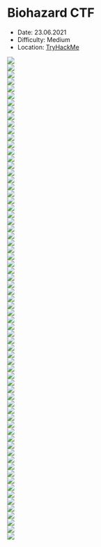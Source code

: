 <h1>Biohazard CTF</h1>
<ul>
  <li>Date: 23.06.2021</li>
  <li>Difficulty: Medium</li>
  <li>Location: <a href="https://tryhackme.com/room/biohazard">TryHackMe</a>
</ul>
<img src="https://github.com/Brodek-sec/CTF-Write-up/blob/main/Biohazard%20CTF/photos/0.png"></img><br>
<img src="https://github.com/Brodek-sec/CTF-Write-up/blob/main/Biohazard%20CTF/photos/1.png"></img><br>
<img src="https://github.com/Brodek-sec/CTF-Write-up/blob/main/Biohazard%20CTF/photos/2.png"></img><br>
<img src="https://github.com/Brodek-sec/CTF-Write-up/blob/main/Biohazard%20CTF/photos/3.png"></img><br>
<img src="https://github.com/Brodek-sec/CTF-Write-up/blob/main/Biohazard%20CTF/photos/4.png"></img><br>
<img src="https://github.com/Brodek-sec/CTF-Write-up/blob/main/Biohazard%20CTF/photos/5.png"></img><br>
<img src="https://github.com/Brodek-sec/CTF-Write-up/blob/main/Biohazard%20CTF/photos/6.png"></img><br>
<img src="https://github.com/Brodek-sec/CTF-Write-up/blob/main/Biohazard%20CTF/photos/7.png"></img><br>
<img src="https://github.com/Brodek-sec/CTF-Write-up/blob/main/Biohazard%20CTF/photos/8.png"></img><br>
<img src="https://github.com/Brodek-sec/CTF-Write-up/blob/main/Biohazard%20CTF/photos/9.png"></img><br>
<img src="https://github.com/Brodek-sec/CTF-Write-up/blob/main/Biohazard%20CTF/photos/10.png"></img><br>
<img src="https://github.com/Brodek-sec/CTF-Write-up/blob/main/Biohazard%20CTF/photos/11.png"></img><br>
<img src="https://github.com/Brodek-sec/CTF-Write-up/blob/main/Biohazard%20CTF/photos/12.png"></img><br>
<img src="https://github.com/Brodek-sec/CTF-Write-up/blob/main/Biohazard%20CTF/photos/13.png"></img><br>
<img src="https://github.com/Brodek-sec/CTF-Write-up/blob/main/Biohazard%20CTF/photos/14.png"></img><br>
<img src="https://github.com/Brodek-sec/CTF-Write-up/blob/main/Biohazard%20CTF/photos/15.png"></img><br>
<img src="https://github.com/Brodek-sec/CTF-Write-up/blob/main/Biohazard%20CTF/photos/16.png"></img><br>
<img src="https://github.com/Brodek-sec/CTF-Write-up/blob/main/Biohazard%20CTF/photos/17.png"></img><br>
<img src="https://github.com/Brodek-sec/CTF-Write-up/blob/main/Biohazard%20CTF/photos/18.png"></img><br>
<img src="https://github.com/Brodek-sec/CTF-Write-up/blob/main/Biohazard%20CTF/photos/18.1.png"></img><br>
<img src="https://github.com/Brodek-sec/CTF-Write-up/blob/main/Biohazard%20CTF/photos/19.png"></img><br>
<img src="https://github.com/Brodek-sec/CTF-Write-up/blob/main/Biohazard%20CTF/photos/20.png"></img><br>
<img src="https://github.com/Brodek-sec/CTF-Write-up/blob/main/Biohazard%20CTF/photos/21.png"></img><br>
<img src="https://github.com/Brodek-sec/CTF-Write-up/blob/main/Biohazard%20CTF/photos/22.png"></img><br>
<img src="https://github.com/Brodek-sec/CTF-Write-up/blob/main/Biohazard%20CTF/photos/23.png"></img><br>
<img src="https://github.com/Brodek-sec/CTF-Write-up/blob/main/Biohazard%20CTF/photos/24.png"></img><br>
<img src="https://github.com/Brodek-sec/CTF-Write-up/blob/main/Biohazard%20CTF/photos/25.png"></img><br>
<img src="https://github.com/Brodek-sec/CTF-Write-up/blob/main/Biohazard%20CTF/photos/26.png"></img><br>
<img src="https://github.com/Brodek-sec/CTF-Write-up/blob/main/Biohazard%20CTF/photos/27.png"></img><br>
<img src="https://github.com/Brodek-sec/CTF-Write-up/blob/main/Biohazard%20CTF/photos/28.png"></img><br>
<img src="https://github.com/Brodek-sec/CTF-Write-up/blob/main/Biohazard%20CTF/photos/29.png"></img><br>
<img src="https://github.com/Brodek-sec/CTF-Write-up/blob/main/Biohazard%20CTF/photos/30.png"></img><br>
<img src="https://github.com/Brodek-sec/CTF-Write-up/blob/main/Biohazard%20CTF/photos/31.png"></img><br>
<img src="https://github.com/Brodek-sec/CTF-Write-up/blob/main/Biohazard%20CTF/photos/32.png"></img><br>
<img src="https://github.com/Brodek-sec/CTF-Write-up/blob/main/Biohazard%20CTF/photos/33.png"></img><br>
<img src="https://github.com/Brodek-sec/CTF-Write-up/blob/main/Biohazard%20CTF/photos/34.png"></img><br>
<img src="https://github.com/Brodek-sec/CTF-Write-up/blob/main/Biohazard%20CTF/photos/35.png"></img><br>
<img src="https://github.com/Brodek-sec/CTF-Write-up/blob/main/Biohazard%20CTF/photos/36.png"></img><br>
<img src="https://github.com/Brodek-sec/CTF-Write-up/blob/main/Biohazard%20CTF/photos/37.png"></img><br>
<img src="https://github.com/Brodek-sec/CTF-Write-up/blob/main/Biohazard%20CTF/photos/38.png"></img><br>
<img src="https://github.com/Brodek-sec/CTF-Write-up/blob/main/Biohazard%20CTF/photos/39.png"></img><br>
<img src="https://github.com/Brodek-sec/CTF-Write-up/blob/main/Biohazard%20CTF/photos/40.png"></img><br>
<img src="https://github.com/Brodek-sec/CTF-Write-up/blob/main/Biohazard%20CTF/photos/41.png"></img><br>
<img src="https://github.com/Brodek-sec/CTF-Write-up/blob/main/Biohazard%20CTF/photos/42.png"></img><br>
<img src="https://github.com/Brodek-sec/CTF-Write-up/blob/main/Biohazard%20CTF/photos/43.png"></img><br>
<img src="https://github.com/Brodek-sec/CTF-Write-up/blob/main/Biohazard%20CTF/photos/44.png"></img><br>
<img src="https://github.com/Brodek-sec/CTF-Write-up/blob/main/Biohazard%20CTF/photos/45.png"></img><br>
<img src="https://github.com/Brodek-sec/CTF-Write-up/blob/main/Biohazard%20CTF/photos/46.png"></img><br>
<img src="https://github.com/Brodek-sec/CTF-Write-up/blob/main/Biohazard%20CTF/photos/47.png"></img><br>
<img src="https://github.com/Brodek-sec/CTF-Write-up/blob/main/Biohazard%20CTF/photos/48.png"></img><br>
<img src="https://github.com/Brodek-sec/CTF-Write-up/blob/main/Biohazard%20CTF/photos/49.png"></img><br>
<img src="https://github.com/Brodek-sec/CTF-Write-up/blob/main/Biohazard%20CTF/photos/50.png"></img><br>
<img src="https://github.com/Brodek-sec/CTF-Write-up/blob/main/Biohazard%20CTF/photos/51.png"></img><br>
<img src="https://github.com/Brodek-sec/CTF-Write-up/blob/main/Biohazard%20CTF/photos/52.png"></img><br>
<img src="https://github.com/Brodek-sec/CTF-Write-up/blob/main/Biohazard%20CTF/photos/53.png"></img><br>
<img src="https://github.com/Brodek-sec/CTF-Write-up/blob/main/Biohazard%20CTF/photos/54.png"></img><br>
<img src="https://github.com/Brodek-sec/CTF-Write-up/blob/main/Biohazard%20CTF/photos/55.png"></img><br>
<img src="https://github.com/Brodek-sec/CTF-Write-up/blob/main/Biohazard%20CTF/photos/56.png"></img><br>
<img src="https://github.com/Brodek-sec/CTF-Write-up/blob/main/Biohazard%20CTF/photos/57.png"></img><br>
<img src="https://github.com/Brodek-sec/CTF-Write-up/blob/main/Biohazard%20CTF/photos/59.png"></img><br>
<img src="https://github.com/Brodek-sec/CTF-Write-up/blob/main/Biohazard%20CTF/photos/60.png"></img><br>
<img src="https://github.com/Brodek-sec/CTF-Write-up/blob/main/Biohazard%20CTF/photos/61.png"></img><br>
<img src="https://github.com/Brodek-sec/CTF-Write-up/blob/main/Biohazard%20CTF/photos/62.png"></img><br>
<img src="https://github.com/Brodek-sec/CTF-Write-up/blob/main/Biohazard%20CTF/photos/63.png"></img><br>
<img src="https://github.com/Brodek-sec/CTF-Write-up/blob/main/Biohazard%20CTF/photos/58po63.png"></img><br>
<img src="https://github.com/Brodek-sec/CTF-Write-up/blob/main/Biohazard%20CTF/photos/64.png"></img><br>
<img src="https://github.com/Brodek-sec/CTF-Write-up/blob/main/Biohazard%20CTF/photos/65.png"></img><br>
<img src="https://github.com/Brodek-sec/CTF-Write-up/blob/main/Biohazard%20CTF/photos/66.png"></img><br>
<img src="https://github.com/Brodek-sec/CTF-Write-up/blob/main/Biohazard%20CTF/photos/67.png"></img><br>
